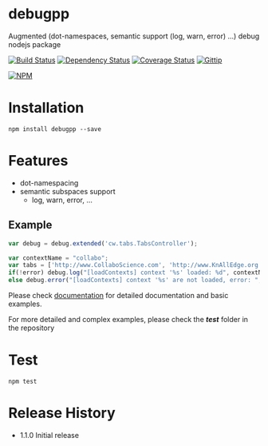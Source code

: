 # debugpp

Augmented (dot-namespaces, semantic support (log, warn, error) ...) debug nodejs package

[![Build Status](https://travis-ci.org/mprinc/debugpp.svg)](https://travis-ci.org/mprinc/debugpp)
[![Dependency Status](https://david-dm.org/mprinc/debugpp.svg)](https://david-dm.org/mprinc/debugpp)
[![Coverage Status](https://img.shields.io/coveralls/mprinc/debugpp.svg)](https://coveralls.io/r/mprinc/debugpp)
[![Gittip](http://img.shields.io/gittip/mprinc.png)](https://www.gittip.com/mprinc/)

[![NPM](https://nodei.co/npm/debugpp.png?downloads=true&stars=true)](https://nodei.co/npm/debugpp/)

# Installation
	npm install debugpp --save

# Features

* dot-namespacing
* semantic subspaces support
	* log, warn, error, ...

## Example

```js
var debug = debug.extended('cw.tabs.TabsController');

var contextName = "collabo";
var tabs = ['http://www.CollaboScience.com', 'http://www.KnAllEdge.org', 'http://www.CollaboArte.com'];
if(!error) debug.log("[loadContexts] context '%s' loaded: %d", contextName, tabs.length);
else debug.error("[loadContexts] context '%s' are not loaded, error: ", contextName, error);
```

Please check [documentation](http://mprinc.github.io/debugpp/ "debugpp Documentation") for detailed documentation and basic examples.

For more detailed and complex examples, please check the ***test*** folder in the repository

# Test
	npm test

# Release History
* 1.1.0 Initial release